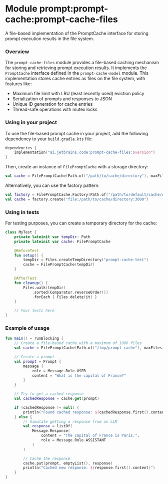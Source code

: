 # Module prompt:prompt-cache:prompt-cache-files

A file-based implementation of the PromptCache interface for storing prompt execution results in the file system.

### Overview

The `prompt-cache-files` module provides a file-based caching mechanism for storing and retrieving prompt execution results. It implements the `PromptCache` interface defined in the `prompt-cache-model` module. This implementation stores cache entries as files on the file system, with features like:

- Maximum file limit with LRU (least recently used) eviction policy
- Serialization of prompts and responses to JSON
- Unique ID generation for cache entries
- Thread-safe operations with mutex locks

### Using in your project

To use the file-based prompt cache in your project, add the following dependency to your `build.gradle.kts` file:

```kotlin
dependencies {
    implementation("ai.jetbrains.code:prompt-cache-files:$version")
}
```

Then, create an instance of `FilePromptCache` with a storage directory:

```kotlin
val cache = FilePromptCache(Path.of("/path/to/cache/directory"), maxFiles = 3000)
```

Alternatively, you can use the factory pattern:

```kotlin
val factory = FilePromptCache.Factory(Path.of("/path/to/default/cache/directory"))
val cache = factory.create("file:/path/to/cache/directory:3000")
```

### Using in tests

For testing purposes, you can create a temporary directory for the cache:

```kotlin
class MyTest {
    private lateinit var tempDir: Path
    private lateinit var cache: FilePromptCache

    @BeforeTest
    fun setup() {
        tempDir = Files.createTempDirectory("prompt-cache-test")
        cache = FilePromptCache(tempDir)
    }

    @AfterTest
    fun cleanup() {
        Files.walk(tempDir)
            .sorted(Comparator.reverseOrder())
            .forEach { Files.delete(it) }
    }

    // Your tests here
}
```

### Example of usage

```kotlin
fun main() = runBlocking {
    // Create a file-based cache with a maximum of 1000 files
    val cache = FilePromptCache(Path.of("/tmp/prompt-cache"), maxFiles = 1000)

    // Create a prompt
    val prompt = Prompt {
        message {
            role = Message.Role.USER
            content = "What is the capital of France?"
        }
    }

    // Try to get a cached response
    val cachedResponse = cache.get(prompt)

    if (cachedResponse != null) {
        println("Found cached response: ${cachedResponse.first().content}")
    } else {
        // Simulate getting a response from an LLM
        val response = listOf(
            Message.Response(
                content = "The capital of France is Paris.",
                role = Message.Role.ASSISTANT
            )
        )

        // Cache the response
        cache.put(prompt, emptyList(), response)
        println("Cached new response: ${response.first().content}")
    }
}
```

